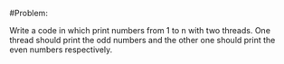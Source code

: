 #Problem:

Write a code in which print numbers from 1 to n with two threads.
One thread should print the odd numbers and the other one should print the even numbers respectively.
